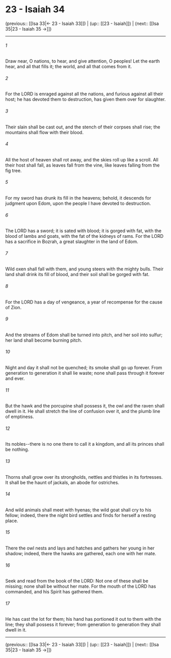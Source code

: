 # 23 - Isaiah 34

(previous:: [[Isa 33|← 23 - Isaiah 33]]) | (up:: [[23 - Isaiah]]) | (next:: [[Isa 35|23 - Isaiah 35 →]])

***


###### 1 
Draw near, O nations, to hear, and give attention, O peoples! Let the earth hear, and all that fills it; the world, and all that comes from it. 

###### 2 
For the LORD is enraged against all the nations, and furious against all their host; he has devoted them to destruction, has given them over for slaughter. 

###### 3 
Their slain shall be cast out, and the stench of their corpses shall rise; the mountains shall flow with their blood. 

###### 4 
All the host of heaven shall rot away, and the skies roll up like a scroll. All their host shall fall, as leaves fall from the vine, like leaves falling from the fig tree. 

###### 5 
For my sword has drunk its fill in the heavens; behold, it descends for judgment upon Edom, upon the people I have devoted to destruction. 

###### 6 
The LORD has a sword; it is sated with blood; it is gorged with fat, with the blood of lambs and goats, with the fat of the kidneys of rams. For the LORD has a sacrifice in Bozrah, a great slaughter in the land of Edom. 

###### 7 
Wild oxen shall fall with them, and young steers with the mighty bulls. Their land shall drink its fill of blood, and their soil shall be gorged with fat. 

###### 8 
For the LORD has a day of vengeance, a year of recompense for the cause of Zion. 

###### 9 
And the streams of Edom shall be turned into pitch, and her soil into sulfur; her land shall become burning pitch. 

###### 10 
Night and day it shall not be quenched; its smoke shall go up forever. From generation to generation it shall lie waste; none shall pass through it forever and ever. 

###### 11 
But the hawk and the porcupine shall possess it, the owl and the raven shall dwell in it. He shall stretch the line of confusion over it, and the plumb line of emptiness. 

###### 12 
Its nobles--there is no one there to call it a kingdom, and all its princes shall be nothing. 

###### 13 
Thorns shall grow over its strongholds, nettles and thistles in its fortresses. It shall be the haunt of jackals, an abode for ostriches. 

###### 14 
And wild animals shall meet with hyenas; the wild goat shall cry to his fellow; indeed, there the night bird settles and finds for herself a resting place. 

###### 15 
There the owl nests and lays and hatches and gathers her young in her shadow; indeed, there the hawks are gathered, each one with her mate. 

###### 16 
Seek and read from the book of the LORD: Not one of these shall be missing; none shall be without her mate. For the mouth of the LORD has commanded, and his Spirit has gathered them. 

###### 17 
He has cast the lot for them; his hand has portioned it out to them with the line; they shall possess it forever; from generation to generation they shall dwell in it.

***

(previous:: [[Isa 33|← 23 - Isaiah 33]]) | (up:: [[23 - Isaiah]]) | (next:: [[Isa 35|23 - Isaiah 35 →]])
